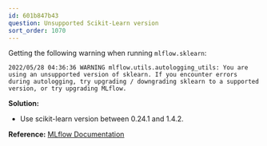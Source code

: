 ```yaml
---
id: 601b847b43
question: Unsupported Scikit-Learn version
sort_order: 1070
---
```


Getting the following warning when running `mlflow.sklearn`:

```
2022/05/28 04:36:36 WARNING mlflow.utils.autologging_utils: You are using an unsupported version of sklearn. If you encounter errors during autologging, try upgrading / downgrading sklearn to a supported version, or try upgrading MLflow.
```

**Solution:**

- Use scikit-learn version between 0.24.1 and 1.4.2.

**Reference:** [MLflow Documentation](https://www.mlflow.org/docs/latest/python_api/mlflow.sklearn.html)
